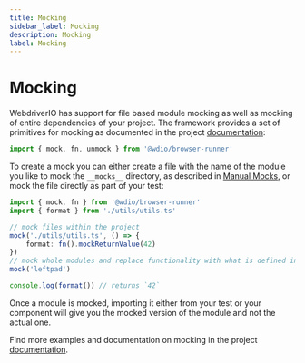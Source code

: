 ```yaml
---
title: Mocking
sidebar_label: Mocking
description: Mocking
label: Mocking
---
```


# Mocking

WebdriverIO has support for file based module mocking as well as mocking of entire dependencies of your project. The framework provides a set of primitives for mocking as documented in the project [documentation](https://webdriver.io/docs/component-testing/mocking):

```ts
import { mock, fn, unmock } from '@wdio/browser-runner'
```

To create a mock you can either create a file with the name of the module you like to mock the `__mocks__` directory, as described in [Manual Mocks](https://webdriver.io/docs/component-testing/mocking#manual-mocks), or mock the file directly as part of your test:

```ts
import { mock, fn } from '@wdio/browser-runner'
import { format } from './utils/utils.ts'

// mock files within the project
mock('./utils/utils.ts', () => {
    format: fn().mockReturnValue(42)
})
// mock whole modules and replace functionality with what is defined in `./__mocks__/leftpad.ts`
mock('leftpad')

console.log(format()) // returns `42`
```

Once a module is mocked, importing it either from your test or your component will give you the mocked version of the module and not the actual one.

Find more examples and documentation on mocking in the project [documentation](https://webdriver.io/docs/component-testing/mocking).